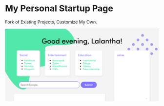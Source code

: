 # My Personal Startup Page
Fork of Existing Projects, Customize My Own.

<img src="images/screenshot.png" />
